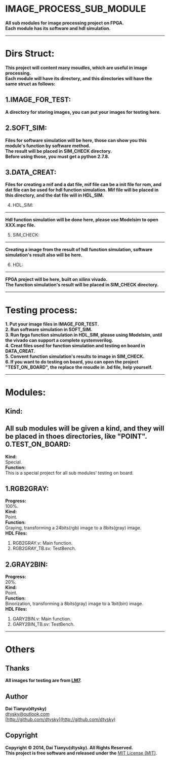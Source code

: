 # IMAGE_PROCESS_SUB_MODULE
**All sub modules for image processing project on FPGA.  
Each module has its software and hdl simulation.**

***

Dirs Struct:
===========
**This project will content many moudles, which are useful in image processing.  
Each module will have its directory, and this directories will have the same struct as follows:**  

1.IMAGE_FOR_TEST:
-----------------
**A directory for storing images, you can put your images for testing here.**  

2.SOFT_SIM:
----------
**Files for software simulation will be here, those can show you this module's function by software method.  
The result will be placed in SIM_CHECK directory.  
Before using those, you must get a python 2.7.8.**

3.DATA_CREAT:
----------
**Files for creating a mif and a dat file, mif file can be a init file for rom, and dat file can be used for hdl function simulation.**
**Mif file will be placed in this directory, and the dat file will in HDL_SIM.**

4. HDL_SIM:
----------
**Hdl function simulation will be done here, please use Modelsim to open XXX.mpc file.**

5. SIM_CHECK:
-------------
**Creating a image from the result of hdl function simulation, software simulation's result also will be here.**  

6. HDL:
-----
**FPGA project will be here, built on xilinx vivado.  
The function simulation's result will be placed in SIM_CHECK directory.**

***

Testing process:
===========
**1. Put your image files in  IMAGE_FOR_TEST.  
2. Run software simulation in SOFT_SIM.  
3. Run fpga function simulation in HDL_SIM, please using Modelsim, until the vivado can support a complete systemverilog.  
4. Creat files used for function simulation and testing on board in DATA_CREAT.  
5. Convent function simulation's results to image in SIM_CHECK.  
6. If you want to do testing on board, you can open the project "TEST_ON_BOARD", the replace the moudle in .bd file, help yourself.**

***

Modules:
=======
Kind:
----
**All sub modules will be given a kind, and they will be placed in thoes directories, like "POINT".**  
0.TEST_ON_BOARD:
---------------
**Kind:**  
Special.  
**Function:**  
This is a special project for all sub modules' testing on board.

1.RGB2GRAY:
-----------
**Progress:**  
100%.  
**Kind:**  
Point.  
**Function:**  
Graying, transforming a 24bits(rgb) image to a 8bits(gray) image.  
**HDL Files:**  
1. RGB2GRAY.v: Main function.  
2. RGB2GRAY_TB.sv: TestBench.

2.GRAY2BIN:
-----------
**Progress:**  
20%.  
**Kind:**  
Point.  
**Function:**  
Binorization, transforming a 8bits(gray) image to a 1bit(bin) image.  
**HDL Files:**  
1. GARY2BIN.v: Main function.  
2. GARY2BIN_TB.sv: TestBench.

***

Others
======
Thanks
---
**All images for testing are from [LM7](http://lm7.xxxxxxxx.jp/).**

Author
---
**Dai Tianyu(dtysky)**   
[dtysky@outlook.com](dtysky@outlook.com)  
[http://github.com/dtysky](http://github.com/dtysky)

Copyright
---
**Copyright © 2014, Dai Tianyu(dtysky). All Rights Reserved.  
This project is free software and released under the** [MIT License (MIT)](http://mit-license.org/).